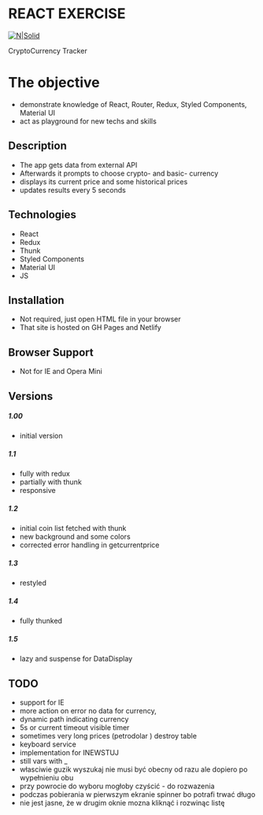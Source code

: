 # REACT EXERCISE

[![N|Solid](https://cldup.com/dTxpPi9lDf.thumb.png)](https://nodesource.com/products/nsolid)


CryptoCurrency Tracker


# The objective

  - demonstrate knowledge of React, Router, Redux, Styled Components, Material UI
  - act as playground for new techs and skills

## Description

 - The app gets data from external API
 - Afterwards it prompts to choose crypto- and basic- currency
 - displays its current price and some historical prices
 - updates results every 5 seconds
   

## Technologies
 - React
 - Redux
 - Thunk
 - Styled Components
 - Material UI
 - JS

 
## Installation
- Not required, just open HTML file in your browser
- That site is hosted on GH Pages and Netlify 

## Browser Support

- Not for IE and Opera Mini

## Versions
##### 1.00 
- initial version
##### 1.1 
- fully with redux
- partially with thunk
- responsive
##### 1.2
- initial coin list fetched with thunk
- new background and some colors
- corrected error handling in getcurrentprice
##### 1.3
- restyled
##### 1.4
- fully thunked
##### 1.5
- lazy and suspense for DataDisplay

## TODO
- support for IE
- more action on error no data for currency,
- dynamic path indicating currency
- 5s or current timeout visible timer
- sometimes very long prices (petrodolar ) destroy table
- keyboard service
- implementation for INEWSTUJ
- still vars with _
- własciwie guzik wyszukaj nie musi być obecny od razu ale dopiero po wypełnieniu obu
- przy powrocie do wyboru mogłoby czyścić - do rozwazenia
- podczas pobierania w pierwszym ekranie spinner bo potrafi trwać długo
- nie jest jasne, że w drugim oknie mozna kliknąć i rozwinąc listę


